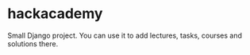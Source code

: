 # hackacademy
Small Django project. You can use it to add lectures, tasks, courses and solutions there. 
